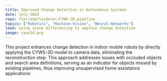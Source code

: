 ```yaml
---
title: Improved Change Detection in Autonomous Systems
date: July 2024
repo: florianpfleiderer/CYWS-3D-pipeline
topics: ["Robotics", "Machine-Vision", "Neural-Networks"]
lead: using scene differencing to improve change detection
image: cyws3d.png
---
```


This project enhances change detection in indoor mobile robots by directly
applying the CYWS-3D model to camera data, eliminating the reconstruction step.
This approach addresses issues with occluded objects and search area
definitions, serving as an indicator for objects missed by existing pipelines,
thus improving unsupervised home assistance applications
